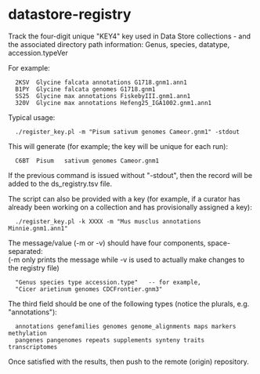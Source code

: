 # datastore-registry
Track the four-digit unique "KEY4" key used in Data Store collections - and the associated directory path information: Genus, species, datatype, accession.typeVer

For example:
```
  2KSV	Glycine	falcata	annotations	G1718.gnm1.ann1
  B1PY	Glycine	falcata	genomes	G1718.gnm1
  SS25	Glycine	max	annotations	FiskebyIII.gnm1.ann1
  320V	Glycine	max	annotations	Hefeng25_IGA1002.gnm1.ann1
```

Typical usage:
```
  ./register_key.pl -m "Pisum sativum genomes Cameor.gnm1" -stdout
```
  
This will generate (for example; the key will be unique for each run):
```
  C6BT	Pisum	sativum	genomes	Cameor.gnm1
```

If the previous command is issued without "-stdout", then the record will be added to the ds_registry.tsv file.

The script can also be provided with a key (for example, if a curator has already been working on a collection and has provisionally assigned a key):
```
  ./register_key.pl -k XXXX -m "Mus musclus annotations Minnie.gnm1.ann1" 
```

The message/value (-m or -v) should have four components, space-separated:  
(-m only prints the message while -v is used to actually make changes to the registry file)  
```
  "Genus species type accession.type"   -- for example,
  "Cicer arietinum genomes CDCFrontier.gnm3"
```

The third field should be one of the following types (notice the plurals, e.g. "annotations"):
```
  annotations genefamilies genomes genome_alignments maps markers methylation 
  pangenes pangenomes repeats supplements synteny traits transcriptomes
```

Once satisfied with the results, then push to the remote (origin) repository.


